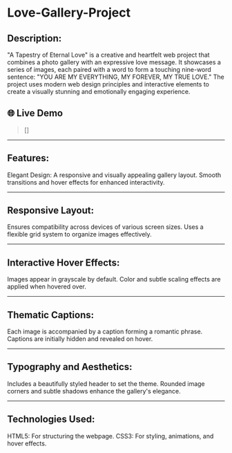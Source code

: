 # Love-Gallery-Project

## Description:
"A Tapestry of Eternal Love" is a creative and heartfelt web project that combines a photo gallery with an expressive love message. It showcases a series of images, each paired with a word to form a touching nine-word sentence: "YOU ARE MY EVERYTHING, MY FOREVER, MY TRUE LOVE." The project uses modern web design principles and interactive elements to create a visually stunning and emotionally engaging experience.

## 🌐 Live Demo

> []
---

## Features:
Elegant Design:
A responsive and visually appealing gallery layout.
Smooth transitions and hover effects for enhanced interactivity.

---

## Responsive Layout:
Ensures compatibility across devices of various screen sizes.
Uses a flexible grid system to organize images effectively.

---

## Interactive Hover Effects:
Images appear in grayscale by default.
Color and subtle scaling effects are applied when hovered over.

---

## Thematic Captions:
Each image is accompanied by a caption forming a romantic phrase.
Captions are initially hidden and revealed on hover.

---

## Typography and Aesthetics:
Includes a beautifully styled header to set the theme.
Rounded image corners and subtle shadows enhance the gallery's elegance.

---

## Technologies Used:
HTML5: For structuring the webpage.
CSS3: For styling, animations, and hover effects.
